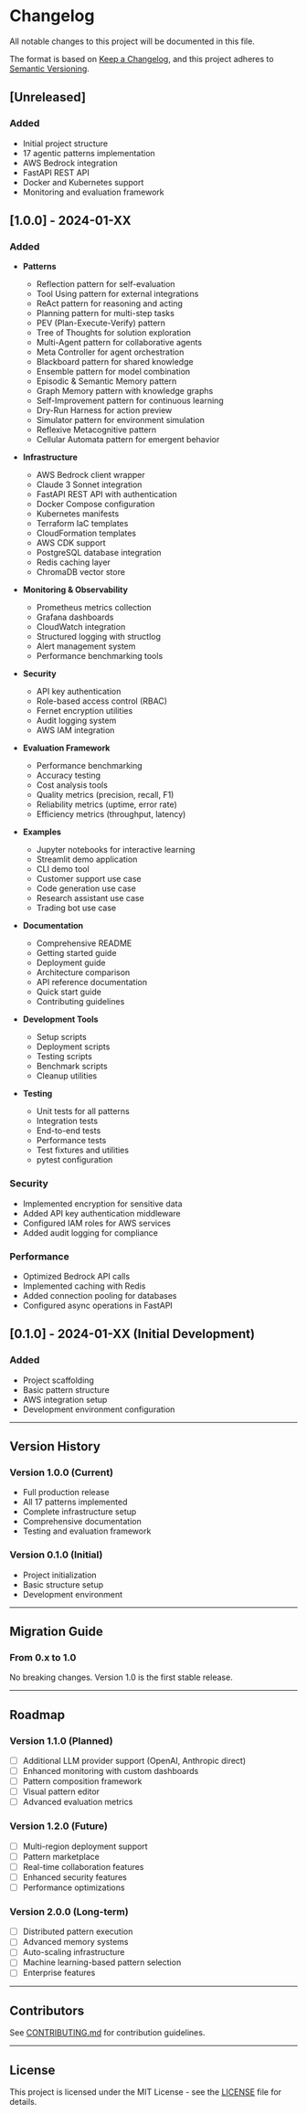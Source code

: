 # Changelog

All notable changes to this project will be documented in this file.

The format is based on [Keep a Changelog](https://keepachangelog.com/en/1.0.0/),
and this project adheres to [Semantic Versioning](https://semver.org/spec/v2.0.0.html).

## [Unreleased]

### Added
- Initial project structure
- 17 agentic patterns implementation
- AWS Bedrock integration
- FastAPI REST API
- Docker and Kubernetes support
- Monitoring and evaluation framework

## [1.0.0] - 2024-01-XX

### Added
- **Patterns**
  - Reflection pattern for self-evaluation
  - Tool Using pattern for external integrations
  - ReAct pattern for reasoning and acting
  - Planning pattern for multi-step tasks
  - PEV (Plan-Execute-Verify) pattern
  - Tree of Thoughts for solution exploration
  - Multi-Agent pattern for collaborative agents
  - Meta Controller for agent orchestration
  - Blackboard pattern for shared knowledge
  - Ensemble pattern for model combination
  - Episodic & Semantic Memory pattern
  - Graph Memory pattern with knowledge graphs
  - Self-Improvement pattern for continuous learning
  - Dry-Run Harness for action preview
  - Simulator pattern for environment simulation
  - Reflexive Metacognitive pattern
  - Cellular Automata pattern for emergent behavior

- **Infrastructure**
  - AWS Bedrock client wrapper
  - Claude 3 Sonnet integration
  - FastAPI REST API with authentication
  - Docker Compose configuration
  - Kubernetes manifests
  - Terraform IaC templates
  - CloudFormation templates
  - AWS CDK support
  - PostgreSQL database integration
  - Redis caching layer
  - ChromaDB vector store

- **Monitoring & Observability**
  - Prometheus metrics collection
  - Grafana dashboards
  - CloudWatch integration
  - Structured logging with structlog
  - Alert management system
  - Performance benchmarking tools

- **Security**
  - API key authentication
  - Role-based access control (RBAC)
  - Fernet encryption utilities
  - Audit logging system
  - AWS IAM integration

- **Evaluation Framework**
  - Performance benchmarking
  - Accuracy testing
  - Cost analysis tools
  - Quality metrics (precision, recall, F1)
  - Reliability metrics (uptime, error rate)
  - Efficiency metrics (throughput, latency)

- **Examples**
  - Jupyter notebooks for interactive learning
  - Streamlit demo application
  - CLI demo tool
  - Customer support use case
  - Code generation use case
  - Research assistant use case
  - Trading bot use case

- **Documentation**
  - Comprehensive README
  - Getting started guide
  - Deployment guide
  - Architecture comparison
  - API reference documentation
  - Quick start guide
  - Contributing guidelines

- **Development Tools**
  - Setup scripts
  - Deployment scripts
  - Testing scripts
  - Benchmark scripts
  - Cleanup utilities

- **Testing**
  - Unit tests for all patterns
  - Integration tests
  - End-to-end tests
  - Performance tests
  - Test fixtures and utilities
  - pytest configuration

### Security
- Implemented encryption for sensitive data
- Added API key authentication middleware
- Configured IAM roles for AWS services
- Added audit logging for compliance

### Performance
- Optimized Bedrock API calls
- Implemented caching with Redis
- Added connection pooling for databases
- Configured async operations in FastAPI

## [0.1.0] - 2024-01-XX (Initial Development)

### Added
- Project scaffolding
- Basic pattern structure
- AWS integration setup
- Development environment configuration

---

## Version History

### Version 1.0.0 (Current)
- Full production release
- All 17 patterns implemented
- Complete infrastructure setup
- Comprehensive documentation
- Testing and evaluation framework

### Version 0.1.0 (Initial)
- Project initialization
- Basic structure setup
- Development environment

---

## Migration Guide

### From 0.x to 1.0

No breaking changes. Version 1.0 is the first stable release.

---

## Roadmap

### Version 1.1.0 (Planned)
- [ ] Additional LLM provider support (OpenAI, Anthropic direct)
- [ ] Enhanced monitoring with custom dashboards
- [ ] Pattern composition framework
- [ ] Visual pattern editor
- [ ] Advanced evaluation metrics

### Version 1.2.0 (Future)
- [ ] Multi-region deployment support
- [ ] Pattern marketplace
- [ ] Real-time collaboration features
- [ ] Enhanced security features
- [ ] Performance optimizations

### Version 2.0.0 (Long-term)
- [ ] Distributed pattern execution
- [ ] Advanced memory systems
- [ ] Auto-scaling infrastructure
- [ ] Machine learning-based pattern selection
- [ ] Enterprise features

---

## Contributors

See [CONTRIBUTING.md](CONTRIBUTING.md) for contribution guidelines.

---

## License

This project is licensed under the MIT License - see the [LICENSE](LICENSE) file for details.
